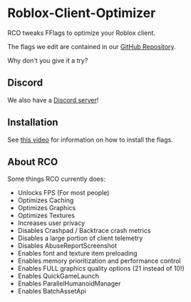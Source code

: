 # Roblox-Client-Optimizer

RCO tweaks FFlags to optimize your Roblox client.

The flags we edit are contained in our [GitHub Repository](https://github.com/L8X/Roblox-Client-Optimizer/blob/main/ClientAppSettings.json).

Why don't you give it a try?
## Discord
We also have a [Discord server](https://discord.gg/robloxclientoptimizer)!
## Installation
See [this video](https://youtu.be/jc_mReB_SMc) for information on how to install the flags.
## About RCO
Some things RCO currently does:
- Unlocks FPS (For most people)
- Optimizes Caching
- Optimizes Graphics
- Optimizes Textures
- Increases user privacy
- Disables Crashpad / Backtrace crash metrics
- Disables a large portion of client telemetry
- Disables AbuseReportScreenshot
- Enables font and texture item preloading
- Enables memory prioritization and performance control
- Enables FULL graphics quality options (21 instead of 10!)
- Enables QuickGameLaunch
- Enables ParallelHumanoidManager
- Enables BatchAssetApi
